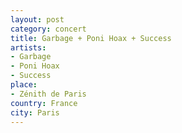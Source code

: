 ```yaml
---
layout: post
category: concert
title: Garbage + Poni Hoax + Success
artists: 
- Garbage
- Poni Hoax
- Success
place: 
- Zénith de Paris
country: France
city: Paris
---
```


